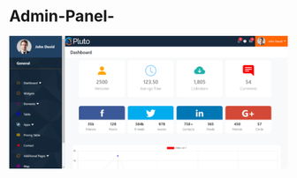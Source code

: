 # Admin-Panel-

<a href="https://luminous-paprenjak-5ebfff.netlify.app/">
  <img src="output.png">
</a>
